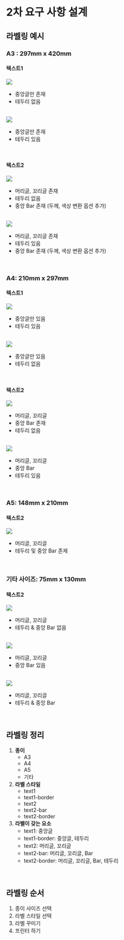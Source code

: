 # 2차 요구 사항 설계

## 라벨링 예시

### A3 : 297mm x 420mm

#### 텍스트1

<img src="../capture/라벨1.png">

* 중앙글만 존재
* 테두리 없음

<br>

<img src="../capture/라벨2.png">

* 중앙글만 존재
* 테두리 있음

<br>

#### 텍스트2

<img src="../capture/라벨3.png">

* 머리글, 꼬리글 존재
* 테두리 없음
* 중앙 Bar 존재 (두께, 색상 변환 옵션 추가)

<br>

<img src="../capture/라벨4.png">

* 머리글, 꼬리글 존재
* 테두리 있음
* 중앙 Bar 존재 (두께, 색상 변환 옵션 추가)

<br>

### A4: 210mm x 297mm

#### 텍스트1

<img src="../capture/라벨5.png">

* 중앙글만 있음
* 테두리 있음

<br>

<img src="../capture/라벨7.png">

* 중앙글만 있음
* 테두리 없음

<br>

#### 텍스트2

<img src="../capture/라벨9.png">

* 머리글, 꼬리글
* 중앙 Bar 존재
* 테두리 없음

<br>

<img src="../capture/라벨10.png">

* 머리글, 꼬리글
* 중앙 Bar
* 테두리 있음

<br>

### A5: 148mm x 210mm

#### 텍스트2

<img src="../capture/라벨11.png">

* 머리글, 꼬리글
* 테두리 및 중앙 Bar 존재

<br>

### 기타 사이즈: 75mm x 130mm

#### 텍스트2

<img src="../capture/라벨14.png">

* 머리글, 꼬리글
* 테두리 & 중앙 Bar 없음

<br>

<img src="../capture/라벨13.png">

* 머리글, 꼬리글
* 중앙 Bar 있음

<br>

<img src="../capture/라벨12.png">

* 머리글, 꼬리글
* 테두리 & 중앙 Bar

<br>

## 라벨링 정리

1. **종이** 
   * A3
   * A4
   * A5
   * 기타
2. **라벨 스타일**
   * text1
   * text1-border
   * text2
   * text2-bar
   * text2-border
3. **라벨이 갖는 요소**
   * text1: 중앙글
   * text1-border: 중앙글, 테두리
   * text2: 머리글, 꼬리글
   * text2-bar: 머리글, 꼬리글, Bar
   * text2-border: 머리글, 꼬리글, Bar, 테두리

<br>

## 라벨링 순서

1. 종이 사이즈 선택
2. 라벨 스타일 선택
3. 라벨 꾸미기
4. 프린터 하기